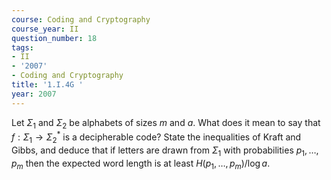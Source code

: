 ```yaml
---
course: Coding and Cryptography
course_year: II
question_number: 18
tags:
- II
- '2007'
- Coding and Cryptography
title: '1.I.4G '
year: 2007
---
```



Let $\Sigma_{1}$ and $\Sigma_{2}$ be alphabets of sizes $m$ and $a$. What does it mean to say that $f: \Sigma_{1} \rightarrow \Sigma_{2}^{*}$ is a decipherable code? State the inequalities of Kraft and Gibbs, and deduce that if letters are drawn from $\Sigma_{1}$ with probabilities $p_{1}, \ldots, p_{m}$ then the expected word length is at least $H\left(p_{1}, \ldots, p_{m}\right) / \log a$.